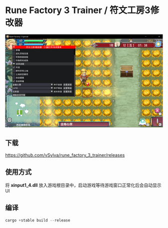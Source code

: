 # Rune Factory 3 Trainer / 符文工房3修改器

![hello](res/trainer.png)

## 下载

https://github.com/vSylva/rune_factory_3_trainer/releases

## 使用方式

将 **xinput1_4.dll** 放入游戏根目录中，启动游戏等待游戏窗口正常化后会自动显示UI

## 编译

```rust
cargo +stable build --release
```
